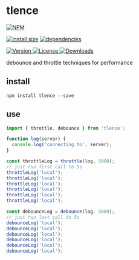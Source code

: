 # tlence

[![NPM](https://nodei.co/npm/tlence.png)](https://nodei.co/npm/tlence/)

[![install size](https://packagephobia.now.sh/badge?p=tlence)](https://packagephobia.now.sh/result?p=tlence) [![dependencies](https://david-dm.org/uxitten/tlence.svg)](https://david-dm.org/uxitten/tlence.svg)


<a href="https://www.npmjs.com/package/tlence">
  <img src="https://img.shields.io/npm/v/tlence.svg" alt="Version">
</a>

<a href="https://www.npmjs.com/package/tlence">
  <img src="https://img.shields.io/npm/l/tlence.svg" alt="License">
</a>

<a href="https://www.npmjs.com/package/tlence">
  <img src="https://img.shields.io/npm/dm/tlence.svg" alt="Downloads">
</a>

debounce and throttle techniques for performance

## install
```npm
npm install tlence --save
```

## use
```javascript
import { throttle, debounce } from 'tlence';

function log(server) {
  console.log('connecting to', server);
}

const throttleLog = throttle(log, 5000);
// just run first call to 5s
throttleLog('local');
throttleLog('local');
throttleLog('local');
throttleLog('local');
throttleLog('local');
throttleLog('local');

const debounceLog = debounce(log, 5000);
// just run last call to 5s
debounceLog('local');
debounceLog('local');
debounceLog('local');
debounceLog('local');
debounceLog('local');
debounceLog('local');
```